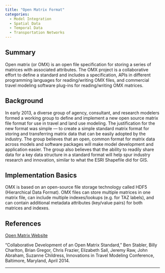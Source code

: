 ```yaml
---
title: "Open Matrix Format"
categories:
  - Model Integration
  - Spatial Data
  - Temporal Data
  - Transportation Networks
---
```


Summary
-------

Open matrix (or OMX) is an open file specification for storing a series of matrices with associated attributes. The OMX project is a collaborative effort to define a standard and includes a specification, APIs in different programming languages for reading/writing OMX files, and commercial travel modeling software plug-ins for reading/writing OMX matrices.

Background
----------

In early 2013, a diverse group of agency, consultant, and research modelers formed a working group to define and implement a new open source matrix file format for use in travel and land use modeling. The justification for the new format was simple — to create a simple standard matrix format for storing and transferring matrix data that can be easily adopted by the industry. The group believes that an open, common format for matrix data across models and software packages will make model development and application easier. The group also believes that the ability to readily share data for a key data structure in a standard format will help spur industry research and innovation, similar to what the ESRI Shapefile did for GIS.

Implementation Basics
---------------------

OMX is based on an open-source file storage technology called HDF5 (Hierarchical Data Format). OMX files can store multiple matrices in one matrix file, can include multiple indexes/lookups (e.g. for TAZ labels), and can contain additional metadata attributes (key/value pairs) for both matrices and indexes.

References
----------

[Open Matrix Website](https://github.com/osPlanning/omx/)

“Collaborative Development of an Open Matrix Standard,” Ben Stabler, Billy Charlton, Brian Gregor, Chris Frazier, Elizabeth Sall, Jeremy Raw, John Abraham, Suzanne Childress, Innovations in Travel Modeling Conference, Baltimore, Maryland, April 2014.

------------------------------------------------------------------------

